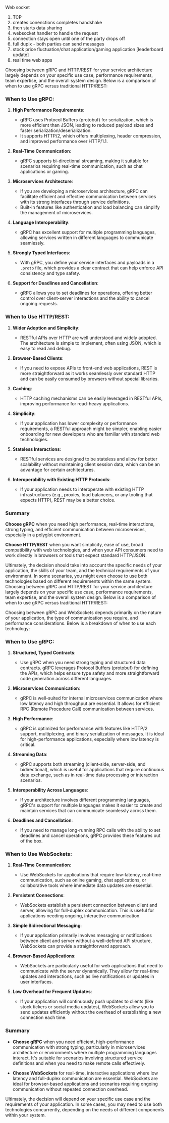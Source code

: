 Web socket 

1. TCP
2. creates conenctions completes handshake
3. then starts data sharing
4. websocket handler to handle the request
5. connection stays open until one of the party drops off
6. full duplx - both parties can send messages
7. stock price fluctuation/chat application/gaming application [leaderboard update]
8. real time web apps

   
Choosing between gRPC and HTTP/REST for your service architecture largely depends on your specific use case, performance requirements, team expertise, and the overall system design. Below is a comparison of when to use gRPC versus traditional HTTP/REST:

### When to Use gRPC:

1. **High Performance Requirements**:
   - gRPC uses Protocol Buffers (protobuf) for serialization, which is more efficient than JSON, leading to reduced payload sizes and faster serialization/deserialization.
   - It supports HTTP/2, which offers multiplexing, header compression, and improved performance over HTTP/1.1.

2. **Real-Time Communication**:
   - gRPC supports bi-directional streaming, making it suitable for scenarios requiring real-time communication, such as chat applications or gaming.

3. **Microservices Architecture**:
   - If you are developing a microservices architecture, gRPC can facilitate efficient and effective communication between services with its strong interfaces through service definitions.
   - Built-in features like authentication and load balancing can simplify the management of microservices.

4. **Language Interoperability**:
   - gRPC has excellent support for multiple programming languages, allowing services written in different languages to communicate seamlessly.

5. **Strongly Typed Interfaces**:
   - With gRPC, you define your service interfaces and payloads in a `.proto` file, which provides a clear contract that can help enforce API consistency and type safety.

6. **Support for Deadlines and Cancellation**:
   - gRPC allows you to set deadlines for operations, offering better control over client-server interactions and the ability to cancel ongoing requests.

### When to Use HTTP/REST:

1. **Wider Adoption and Simplicity**:
   - RESTful APIs over HTTP are well understood and widely adopted. The architecture is simple to implement, often using JSON, which is easy to read and debug.

2. **Browser-Based Clients**:
   - If you need to expose APIs to front-end web applications, REST is more straightforward as it works seamlessly over standard HTTP and can be easily consumed by browsers without special libraries.

3. **Caching**:
   - HTTP caching mechanisms can be easily leveraged in RESTful APIs, improving performance for read-heavy applications.

4. **Simplicity**:
   - If your application has lower complexity or performance requirements, a RESTful approach might be simpler, enabling easier onboarding for new developers who are familiar with standard web technologies.

5. **Stateless Interactions**:
   - RESTful services are designed to be stateless and allow for better scalability without maintaining client session data, which can be an advantage for certain architectures.

6. **Interoperability with Existing HTTP Protocols**:
   - If your application needs to interoperate with existing HTTP infrastructures (e.g., proxies, load balancers, or any tooling that expects HTTP), REST may be a better choice.

### Summary

**Choose gRPC** when you need high performance, real-time interactions, strong typing, and efficient communication between microservices, especially in a polyglot environment.

**Choose HTTP/REST** when you want simplicity, ease of use, broad compatibility with web technologies, and when your API consumers need to work directly in browsers or tools that expect standard HTTP/JSON.

Ultimately, the decision should take into account the specific needs of your application, the skills of your team, and the technical requirements of your environment. In some scenarios, you might even choose to use both technologies based on different requirements within the same system.
Choosing between gRPC and HTTP/REST for your service architecture largely depends on your specific use case, performance requirements, team expertise, and the overall system design. Below is a comparison of when to use gRPC versus traditional HTTP/REST:

Choosing between gRPC and WebSockets depends primarily on the nature of your application, the type of communication you require, and performance considerations. Below is a breakdown of when to use each technology:

### When to Use gRPC:

1. **Structured, Typed Contracts**:
   - Use gRPC when you need strong typing and structured data contracts. gRPC leverages Protocol Buffers (protobuf) for defining the APIs, which helps ensure type safety and more straightforward code generation across different languages.

2. **Microservices Communication**:
   - gRPC is well-suited for internal microservices communication where low latency and high throughput are essential. It allows for efficient RPC (Remote Procedure Call) communication between services.

3. **High Performance**:
   - gRPC is optimized for performance with features like HTTP/2 support, multiplexing, and binary serialization of messages. It is ideal for high-performance applications, especially where low latency is critical.

4. **Streaming Data**:
   - gRPC supports both streaming (client-side, server-side, and bidirectional), which is useful for applications that require continuous data exchange, such as in real-time data processing or interaction scenarios.

5. **Interoperability Across Languages**:
   - If your architecture involves different programming languages, gRPC's support for multiple languages makes it easier to create and maintain services that can communicate seamlessly across them.

6. **Deadlines and Cancellation**:
   - If you need to manage long-running RPC calls with the ability to set deadlines and cancel operations, gRPC provides these features out of the box.

### When to Use WebSockets:

1. **Real-Time Communication**:
   - Use WebSockets for applications that require low-latency, real-time communication, such as online gaming, chat applications, or collaborative tools where immediate data updates are essential.

2. **Persistent Connections**:
   - WebSockets establish a persistent connection between client and server, allowing for full-duplex communication. This is useful for applications needing ongoing, interactive communication.

3. **Simple Bidirectional Messaging**:
   - If your application primarily involves messaging or notifications between client and server without a well-defined API structure, WebSockets can provide a straightforward approach.

4. **Browser-Based Applications**:
   - WebSockets are particularly useful for web applications that need to communicate with the server dynamically. They allow for real-time updates and interactions, such as live notifications or updates in user interfaces.

5. **Low Overhead for Frequent Updates**:
   - If your application will continuously push updates to clients (like stock tickers or social media updates), WebSockets allow you to send updates efficiently without the overhead of establishing a new connection each time.

### Summary

- **Choose gRPC** when you need efficient, high-performance communication with strong typing, particularly in microservices architecture or environments where multiple programming languages interact. It's suitable for scenarios involving structured service definitions and when you need to make remote calls effectively.

- **Choose WebSockets** for real-time, interactive applications where low latency and full-duplex communication are essential. WebSockets are ideal for browser-based applications and scenarios requiring ongoing communication without repeated connection overhead.

Ultimately, the decision will depend on your specific use case and the requirements of your application. In some cases, you may need to use both technologies concurrently, depending on the needs of different components within your system.
